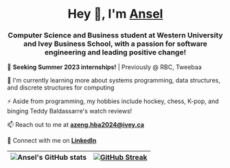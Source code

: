 <h1 align="center">Hey 👋, I'm <a href="https://www.anselzeng.me/">Ansel</a></h1>

<h3 align="center">Computer Science and Business student at Western University and Ivey Business School, with a passion for software engineering and leading positive change!</h3>

🏢 **Seeking Summer 2023 internships!** | Previously @ RBC, Tweebaa

🌱 I'm currently learning more about systems programming, data structures, and discrete structures for computing

⚡️ Aside from programming, my hobbies include hockey, chess, K-pop, and binging Teddy Baldassarre's watch reviews!

📫 Reach out to me at **azeng.hba2024@ivey.ca**

💼 Connect with me on **[LinkedIn](https://www.linkedin.com/in/anselzeng/)**

|![Ansel's GitHub stats](https://github-readme-stats.vercel.app/api?username=anselzeng&count_private=true&show_icons=true&theme=onedark)|[![GitHub Streak](https://streak-stats.demolab.com?user=anselzeng&background=282C34&stroke=E4E2E2&ring=E4BF7A&fire=E4BF7A&currStreakNum=DF6D74&border=E4E2E2&currStreakLabel=E4BF7A&sideNums=DF6D74&sideLabels=DF6D74&dates=8EB573)](https://git.io/streak-stats)|
|-|-|

<!-- ![](https://komarev.com/ghpvc/?username=AnselZeng&label=Profile+Views&color=E4BF7A) -->
